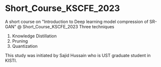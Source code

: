 # Short_Course_KSCFE_2023

A short course on "Introduction to Deep learning model compression of SR-GAN" @ Short_Course_KSCFE_2023
Three techniques

1) Knowledge Distillation
2) Pruning
3) Quantization 

This study was initiated by Sajid Hussain who is UST graduate student in KISTI. 
